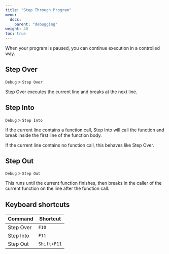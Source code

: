 ```yaml
---
title: "Step Through Program"
menu:
  docs:
    parent: "debugging"
weight: 40
toc: true
---
```


When your program is paused, you can continue execution in a controlled way.

## Step Over

`Debug` &gt; `Step Over`

Step Over executes the current line and breaks at the next line.

## Step Into

`Debug` &gt; `Step Into`

If the current line contains a function call, Step Into will call the function
and break inside the first line of the function body.

If the current line contains no function call, this behaves like Step Over.

## Step Out

`Debug` &gt; `Step Out`

This runs until the current function finishes, then breaks in the caller of the
current function on the line after the function call.

## Keyboard shortcuts

| Command   | Shortcut    |
| --------- | ----------- |
| Step Over | `F10`       |
| Step Into | `F11`       |
| Step Out  | `Shift+F11` |
